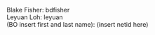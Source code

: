 Blake Fisher: bdfisher <br />
Leyuan Loh:  leyuan <br />
(BO insert first and last name): (insert netid here) <br />
